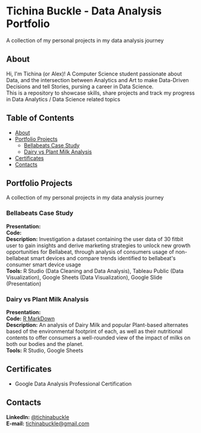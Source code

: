 # Tichina Buckle - Data Analysis Portfolio
A collection of my personal projects in my data analysis journey

## About
Hi, I'm Tichina (or Alex)! A Computer Science student passionate about Data, and the intersection between Analytics and Art to make Data-Driven Decisions and tell Stories, pursing a career in Data Science.
<br>
This is a repository to showcase skills, share projects and track my progress in Data Analytics / Data Science related topics

## Table of Contents
- [About](#about)
- [Portfolio Projects](#portfolio-projects)
	+ [Bellabeats Case Study](#bellabeats-case-study)
	+ [Dairy vs Plant Milk Analysis](#tDairy-vs-Plant-Milk-Analysis)
- [Certificates](#certificates)
- [Contacts](#contacts)

## Portfolio Projects
A collection of my personal projects in my data analysis journey

### Bellabeats Case Study
**Presentation:**
<br>
**Code:**
<br>
**Description:** Investigation a dataset containing the user data of 30 fitbit user to gain insights and derive marketing strategies to unlock new growth opportunities for Bellabeat, through analysis of consumers usage of non-bellabeat smart devices and compare trends identified to bellabeat's consumer smart device usage
<br>
**Tools:** R Studio (Data Cleaning and Data Analysis), Tableau Public (Data Visualization), Google Sheets (Data Visualization), Google Slide (Presentation)

### Dairy vs Plant Milk Analysis
**Presentation:**
<br>
**Code:** [R MarkDown]()
<br>
**Description:** An analysis of Dairy Milk and popular Plant-based alternates based of the environmental footprint of each, as well as their nutritional contents to offer consumers a well-rounded view of the impact of milks on both our bodies and the planet.
<br>
**Tools:** R Studio, Google Sheets

## Certificates
- Google Data Analysis Professional Certification

## Contacts
**LinkedIn:** [@tichinabuckle](https://www.linkedin.com/in/tichinabuckle/)
<br>
**E-mail:** tichinabuckle@gmail.com
